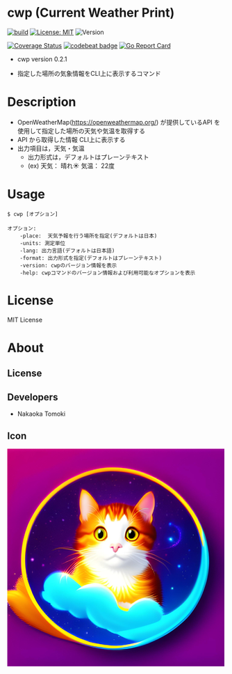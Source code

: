 # cwp (Current Weather Print)
[![build](https://github.com/NakaokaTomoki/cwp/actions/workflows/build.yaml/badge.svg)](https://github.com/NakaokaTomoki/cwp/actions/workflows/build.yaml)
[![License: MIT](https://img.shields.io/badge/License-MIT-yellow.svg)](https://opensource.org/licenses/MIT)
![Version](https://img.shields.io/badge/Version-1.0.0-blueviolet)

[![Coverage Status](https://coveralls.io/repos/github/NakaokaTomoki/cwp/badge.svg?branch=main)](https://coveralls.io/github/NakaokaTomoki/cwp?branch=main)
[![codebeat badge](https://codebeat.co/badges/f97b15e5-c079-49f6-b21b-d1b49ff863a9)](https://codebeat.co/projects/github-com-nakaokatomoki-cwp-main)
[![Go Report Card](https://goreportcard.com/badge/github.com/NakaokaTomoki/cwp)](https://goreportcard.com/report/github.com/NakaokaTomoki/cwp)

- cwp version 0.2.1
<!-- tagline -->
- 指定した場所の気象情報をCLI上に表示するコマンド


# Description
- OpenWeatherMap(https://openweathermap.org/) が提供しているAPI を使用して指定した場所の天気や気温を取得する
- API から取得した情報 CLI上に表示する
- 出力項目は，天気・気温
    - 出力形式は，デフォルトはプレーンテキスト
    - (ex) 天気： 晴れ☀️ 気温： 22度


# Usage
```
$ cwp [オプション]

オプション:
    -place:  天気予報を行う場所を指定(デフォルトは日本)
    -units: 測定単位
    -lang: 出力言語(デフォルトは日本語)
    -format: 出力形式を指定(デフォルトはプレーンテキスト)
    -version: cwpのバージョン情報を表示
    -help: cwpコマンドのバージョン情報および利用可能なオプションを表示
```

# License
MIT License


# About
## License


## Developers
- Nakaoka Tomoki


## Icon
![Icon](docs/static/images/weather_cat.png)
